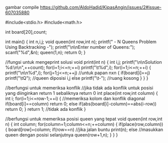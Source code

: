 gambar compile https://github.com/AldoHadid/KipasAngin/issues/2#issue-607035880


#include<stdio.h>
#include<math.h>

int board[20],count;

int main()
{
	int n,i,j;
	void queen(int row,int n);
	printf(" - N Queens Problem Using Backtracking -");
	printf("\n\nEnter number of Queens:");
	scanf("%d",&n);
	queen(1,n);
  return 0;
}

//fungsi untuk mengeprint solusi
void print(int n)
{
	int i,j;
	printf("\n\nSolution %d:\n\n",++count);
	for(i=1;i<=n;++i)
	printf("\t%d",i);
	for(i=1;i<=n;++i)
	{
		printf("\n\n%d",i);
		for(j=1;j<=n;++j) //untuk papan nxn 
		{
			if(board[i]==j)
    		printf("\tQ"); //queen diposisi i,j
			else
    		printf("\t-"); //ruang kosong
   		}
  	}
}

//berfungsi untuk memeriksa konflik
//jika tidak ada konflik untuk posisi yang diinginkan return 1 sebaliknya return 0
int place(int row,int column)
{
  	int i;
  	for(i=1;i<=row-1;++i)
	{
		//memeriksa kolom dan konflik diagonal
		if(board[i]==column)
   		return 0;
		else
 	 	if(abs(board[i]-column)==abs(i-row))
  		return 0;
  	}
  return 1; //tidak ada konflik
}

//berfungsi untuk memeriksa posisi queen yang tepat
void queen(int row,int n)
{
  	int column;
  	for(column=1;column<=n;++column)
	{
  		if(place(row,column))
		{
  			board[row]=column; 
  			if(row==n) //jika jalan buntu
			print(n); 
  			else //masukkan queen dengan posisi selanjutnya
   			queen(row+1,n);
     	}
  	}
}
